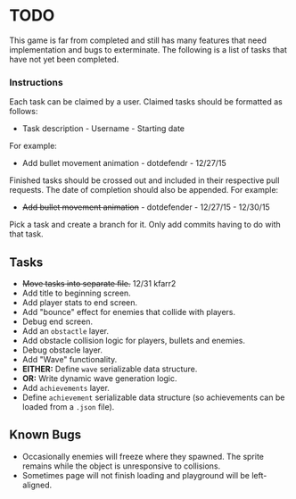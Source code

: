 # TODO

This game is far from completed and still has many features that need implementation and bugs to exterminate.
The following is a list of tasks that have not yet been completed.

### Instructions

Each task can be claimed by a user.
Claimed tasks should be formatted as follows:

- Task description - Username - Starting date

For example:

- Add bullet movement animation - dotdefendr - 12/27/15

Finished tasks should be crossed out and included in their
respective pull requests. The date of completion should 
also be appended. For example:

- ~~Add bullet movement animation~~ - dotdefender - 12/27/15 - 12/30/15

Pick a task and create a branch for it. 
Only add commits having to do with that task.

## Tasks

- ~~Move tasks into separate file.~~ 12/31 kfarr2
- Add title to beginning screen.
- Add player stats to end screen.
- Add "bounce" effect for enemies that collide with players.
- Debug end screen.
- Add an `obstactle` layer.
- Add obstacle collision logic for players, bullets and enemies.
- Debug obstacle layer.
- Add "Wave" functionality.
- **EITHER:** Define `wave` serializable data structure.
- **OR:** Write dynamic wave generation logic.
- Add `achievements` layer.
- Define `achievement` serializable data structure (so achievements can be loaded from a `.json` file).

## Known Bugs

- Occasionally enemies will freeze where they spawned. The sprite remains while the object is unresponsive to collisions.
- Sometimes page will not finish loading and playground will be left-aligned.

